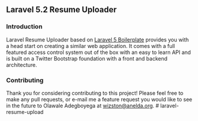 ## Laravel 5.2 Resume Uploader

### Introduction

Laravel Resume Uploader based on [Laravel 5 Boilerplate](https://github.com/rappasoft/laravel-5-boilerplate/wiki) provides you with a head start on creating a similar web application. It comes with a full featured access control system out of the box with an easy to learn API and is built on a Twitter Bootstrap foundation with a front and backend architecture.

### Contributing

Thank you for considering contributing to this project! Please feel free to make any pull requests, or e-mail me a feature request you would like to see in the future to Olawale Adegboyega at wizston@anelda.org.
#   l a r a v e l - r e s u m e - u p l o a d  
 